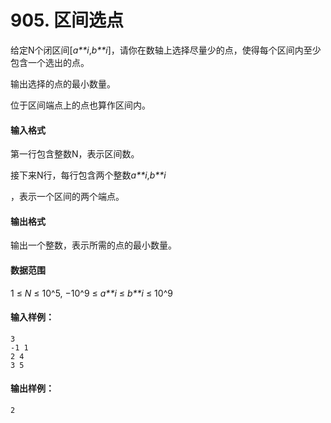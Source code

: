 # 905. 区间选点

给定N个闭区间[*a**i*,*b**i*]，请你在数轴上选择尽量少的点，使得每个区间内至少包含一个选出的点。

输出选择的点的最小数量。

位于区间端点上的点也算作区间内。

#### 输入格式

第一行包含整数N，表示区间数。

接下来N行，每行包含两个整数*a**i*,*b**i*

，表示一个区间的两个端点。

#### 输出格式

输出一个整数，表示所需的点的最小数量。

#### 数据范围

1 ≤ *N* ≤ 10^5,
 −10^9 ≤ *a**i* ≤ *b**i* ≤ 10^9

#### 输入样例：

```
3
-1 1
2 4
3 5
```

#### 输出样例：

```
2
```